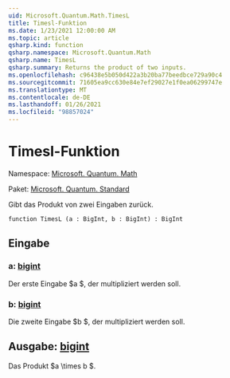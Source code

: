 ```yaml
---
uid: Microsoft.Quantum.Math.TimesL
title: Timesl-Funktion
ms.date: 1/23/2021 12:00:00 AM
ms.topic: article
qsharp.kind: function
qsharp.namespace: Microsoft.Quantum.Math
qsharp.name: TimesL
qsharp.summary: Returns the product of two inputs.
ms.openlocfilehash: c96438e5b050d422a3b20ba77beedbce729a90c4
ms.sourcegitcommit: 71605ea9cc630e84e7ef29027e1f0ea06299747e
ms.translationtype: MT
ms.contentlocale: de-DE
ms.lasthandoff: 01/26/2021
ms.locfileid: "98857024"
---
```

# <a name="timesl-function"></a>Timesl-Funktion

Namespace: [Microsoft. Quantum. Math](xref:Microsoft.Quantum.Math)

Paket: [Microsoft. Quantum. Standard](https://nuget.org/packages/Microsoft.Quantum.Standard)


Gibt das Produkt von zwei Eingaben zurück.

```qsharp
function TimesL (a : BigInt, b : BigInt) : BigInt
```


## <a name="input"></a>Eingabe

### <a name="a--bigint"></a>a: [bigint](xref:microsoft.quantum.lang-ref.bigint)

Der erste Eingabe $a $, der multipliziert werden soll.


### <a name="b--bigint"></a>b: [bigint](xref:microsoft.quantum.lang-ref.bigint)

Die zweite Eingabe $b $, der multipliziert werden soll.



## <a name="output--bigint"></a>Ausgabe: [bigint](xref:microsoft.quantum.lang-ref.bigint)

Das Produkt $a \times b $.